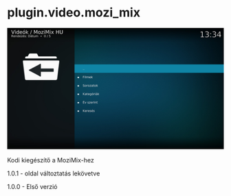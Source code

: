 # plugin.video.mozi_mix
![Logo](resources/screenshots/screenshot-1.jpg)

Kodi kiegészítő a MoziMix-hez

1.0.1 - oldal változtatás lekövetve

1.0.0 - Első verzió
